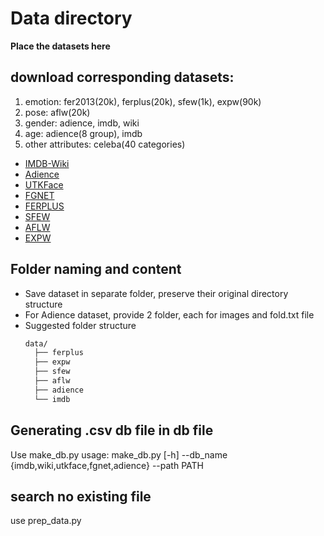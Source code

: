 # Data directory

**Place the datasets here**
## download corresponding datasets:
1. emotion: fer2013(20k), ferplus(20k), sfew(1k), expw(90k)
2. pose: aflw(20k)
3. gender: adience, imdb, wiki
4. age: adience(8 group), imdb
5. other attributes: celeba(40 categories)
- [IMDB-Wiki](https://data.vision.ee.ethz.ch/cvl/rrothe/imdb-wiki/)
- [Adience](https://talhassner.github.io/home/projects/Adience/Adience-data.html)
- [UTKFace](https://susanqq.github.io/UTKFace/)
- [FGNET](http://yanweifu.github.io/FG_NET_data/index.html)
- [FERPLUS](https://github.com/Microsoft/FERPlus)
- [SFEW](https://computervisiononline.com/dataset/1105138659)
- [AFLW](https://www.tugraz.at/institute/icg/research/team-bischof/lrs/downloads/aflw/)
- [EXPW](http://home.ie.cuhk.edu.hk/~ccloy/download.html)


## Folder naming and content
- Save dataset in separate folder, preserve their original directory structure
- For Adience dataset, provide 2 folder, each for images and fold.txt file
- Suggested folder structure
  ```bash
  data/
    ├── ferplus
    ├── expw
    ├── sfew
    ├── aflw
    ├── adience
    └── imdb

  ```

## Generating .csv db file in db file
Use make_db.py
usage: make_db.py [-h] --db_name {imdb,wiki,utkface,fgnet,adience} --path PATH

## search no existing file
use prep_data.py

